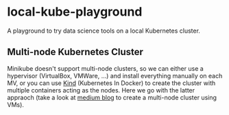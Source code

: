 # local-kube-playground
A playground to try data science tools on a local Kubernetes cluster. 


## Multi-node Kubernetes Cluster
Minikube doesn't support multi-node clusters, so we can either use a hypervisor (VirtualBox, VMWare, ...) and install everything manually on each MV, or you can use [Kind](https://github.com/kubernetes-sigs/kind) (Kubernetes In Docker) to create the cluster with multiple containers acting as the nodes. Here we go with the latter appraoch (take a look at [medium blog](https://medium.com/@raj10x/multi-node-kubernetes-cluster-with-vagrant-virtualbox-and-kubeadm-9d3eaac28b98) to create a multi-node cluster using VMs).

